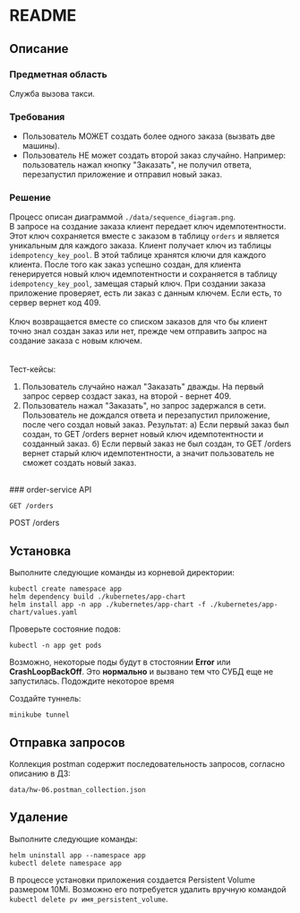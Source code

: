 # README

## Описание

### Предметная область
Служба вызова такси.

### Требования
- Пользователь МОЖЕТ создать более одного заказа (вызвать две машины). 
- Пользователь НЕ может создать второй заказ случайно. Например: пользователь нажал кнопку "Заказать", не получил ответа, перезапустил приложение и отправил новый заказ. 

### Решение
Процесс описан диаграммой `./data/sequence_diagram.png`.
<br/>
В запросе на создание заказа клиент передает ключ идемпотентности.
Этот ключ сохраняется вместе с заказом в таблицу `orders` и является уникальным для каждого заказа.
Клиент получает ключ из таблицы `idempotency_key_pool`. В этой таблице хранятся ключи для каждого клиента.
После того как заказ успешно создан, для клиента генерируется новый ключ идемпотентности и сохраняется в таблицу `idempotency_key_pool`, замещая старый ключ.
При создании заказа приложение проверяет, есть ли заказ с данным ключем. Если есть, то сервер вернет код 409.
<br/>
<br/>
Ключ возвращается вместе со списком заказов для что бы клиент точно знал создан заказ или нет, прежде чем отправить запрос на создание заказа с новым ключем.  
<br/>
<br/>
Тест-кейсы:
1. Пользователь случайно нажал "Заказать" дважды. На первый запрос сервер создаст заказ, на второй - вернет 409.
2. Пользователь нажал "Заказать", но запрос задержался в сети. 
  Пользователь не дождался ответа и перезапустил приложение, после чего создал новый заказ.
  Результат: 
  а) Если первый заказ был создан, то GET /orders вернет новый ключ идемпотентности и созданный заказ.
  б) Если первый заказ не был создан, то GET /orders вернет старый ключ идемпотентности, а значит пользователь не сможет создать новый заказ.
<br/>
### order-service API

```
GET /orders

```

POST /orders

## Установка

Выполните следующие команды из корневой директории:

```
kubectl create namespace app
helm dependency build ./kubernetes/app-chart
helm install app -n app ./kubernetes/app-chart -f ./kubernetes/app-chart/values.yaml
```
Проверьте состояние подов: 

`kubectl -n app get pods`

Возможно, некоторые поды будут в стостоянии **Error** или **CrashLoopBackOff**.
Это **нормально** и вызвано тем что СУБД еще не запустилась. Подождите некоторое время  

Создайте туннель:

`minikube tunnel`

## Отправка запросов

Коллекция postman содержит последовательность запросов, согласно описанию в ДЗ:

`data/hw-06.postman_collection.json`

## Удаление

Выполните следующие команды:
```
helm uninstall app --namespace app
kubectl delete namespace app
```
В процессе установки приложения создается Persistent Volume размером 10Mi.
Возможно его потребуется удалить вручную командой `kubectl delete pv имя_persistent_volume`.